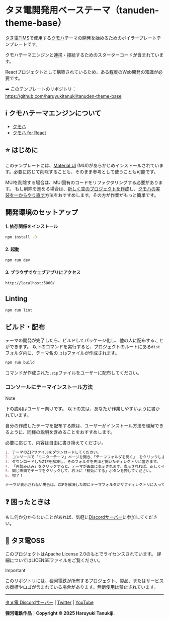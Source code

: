 # タヌ電開発用ベーステーマ（tanuden-theme-base）
[タヌ電TIMS](https://myuntendai.tanuden.tanu.ch)で使用する[クモハ](https://github.com/haruyukitanuki/kumoha)テーマの開発を始めるためのボイラープレートテンプレートです。

クモハテーマエンジンと連携・接続するためのスターターコードが含まれています。

Reactプロジェクトとして構築されているため、ある程度のWeb開発の知識が必要です。

➡️ このテンプレートのリポジトリ： https://github.com/haruyukitanuki/tanuden-theme-base

## ℹ️ クモハテーマエンジンについて
* [クモハ](https://github.com/haruyukitanuki/kumoha)
* [クモハ for React](https://github.com/haruyukitanuki/kumoha-react)

## ⭐ はじめに
このテンプレートには、[Material UI](https://mui.com) (MUI)があらかじめインストールされています。必要に応じて削除することも、そのまま参考として使うことも可能です。

MUIを削除する場合は、MUI固有のコードをリファクタリングする必要があります。
もし削除を進める場合は、[新しく空のプロジェクトを作成](https://ja.vite.dev/guide/#%E6%9C%80%E5%88%9D%E3%81%AE-vite-%E3%83%95%E3%82%9A%E3%83%AD%E3%82%B7%E3%82%99%E3%82%A7%E3%82%AF%E3%83%88%E3%82%92%E7%94%9F%E6%88%90%E3%81%99%E3%82%8B)し、[クモハの実装を一からやり直す](https://github.com/haruyukitanuki/kumoha-react/blob/main/README-ja.md#%EF%B8%8F-%E4%BD%BF%E7%94%A8%E6%96%B9%E6%B3%95)方法をおすすめします。その方が作業がもっと簡単です。

## 開発環境のセットアップ
#### 1. 依存関係をインストール

```bash
npm install -D
```

#### 2. 起動
```bash
npm run dev
```

#### 3. ブラウザでウェブアプリにアクセス
`http://localhost:5800/`

## Linting

```bash
npm run lint
```

## ビルド・配布
テーマの開発が完了したら、ビルドしてパッケージ化し、他の人に配布することができます。
以下のコマンドを実行すると、プロジェクトのルートにある`dist`フォルダ内に、テーマ名の`.zip`ファイルが作成されます。

```bash
npm run build
```

コマンドが作成された`.zip`ファイルをユーザーに配布してください。

### コンソールにテーマインストール方法
> [!NOTE] 
> 下の説明はユーザー向けです。
> 以下の文は、あなたが作業しやすいように書かれています。
> 
> 自分の作成したテーマを配布する際は、ユーザーがインストール方法を理解できるように、同様の説明を含めることをおすすめします。
> 
> 必要に応じて、内容は自由に書き換えてください。

```md
1. テーマのZIPファイルをダウンロードしてください。
2. コンソールで「モニターテーマ」ページを開き、「テーマフォルダを開く」 をクリックします。
3. ダウンロードしたZIPを解凍し、そのフォルダを先ほど開いたディレクトリに置きます。
4. 「再読み込み」をクリックすると、テーマが画面に表示されます。表示されれば、正しくインストールされています。
5. 同じ画面でテーマをクリックして、右上に「有効にする」ボタンを押してください。
6. 完了！

テーマが表示されない場合は、ZIPを解凍した際にテーマフォルダがサブディレクトリに入っていないか確認してください。解凍後すぐに「index.html」などのファイルが見える状態になっている必要があります。
```

## ❓ 困ったときは
もし何か分からないことがあれば、気軽に[Discordサーバー](https://go.tanu.ch/tanuden-discord)に参加してください。

## 💾 タヌ電OSS
このプロジェクトはApache License 2.0のもとでライセンスされています。
詳細についてはLICENSEファイルをご覧ください。

> [!IMPORTANT] 
> このリポジトリには、狸河電鉄が所有するプロジェクト、製品、またはサービスの商標やロゴが含まれている場合があります。無断使用は禁止されています。

---

[タヌ電 Discordサーバー](https://go.tanu.ch/tanuden-discord) | [Twitter](https://go.tanu.ch/twitter) | [YouTube](https://go.tanu.ch/tanutube)

**狸河電鉄作品｜Copyright &copy; 2025 Haruyuki Tanukiji.**